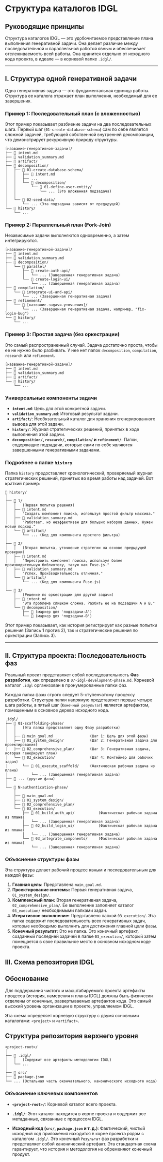 # Структура каталогов IDGL

## Руководящие принципы

Структура каталогов IDGL — это удобочитаемое представление плана выполнения генеративной задачи. Она делает различие между последовательной и параллельной работой явным и обеспечивает отслеживаемость всей работы. Она хранится отдельно от исходного кода проекта, в идеале — в корневой папке `.idgl/`.

---

## I. Структура одной генеративной задачи

Одна генеративная задача — это фундаментальная единица работы. Структура ее каталога отражает план выполнения, необходимый для ее завершения.

### Пример 1: Последовательный план (с вложенностью)
Этот пример показывает разбиение задачи на два последовательных шага. Первый шаг (`01-create-database-schema`) сам по себе является сложной задачей, требующей собственной внутренней декомпозиции, что демонстрирует рекурсивную природу структуры.

```
[название-генеративной-задачи]/
├── 📄 intent.md
├── 📄 validation_summary.md
├── 📁 artifact/
├── 📁 decomposition/
│   ├── 📁 01-create-database-schema/
│   │   ├── 📄 intent.md
│   │   ├── ...
│   │   └── 📁 decomposition/
│   │       └── 📁 01-define-user-entity/
│   │           └── ... (Это вложенная подзадача)
│   │
│   └── 📁 02-seed-data/
│       └── ... (Эта подзадача зависит от предыдущей)
└── 📁 history/
    └── ...
```

### Пример 2: Параллельный план (Fork-Join)
Независимые задачи выполняются одновременно, а затем интегрируются.

```
[название-генеративной-задачи]/
├── 📄 intent.md
├── 📄 validation_summary.md
├── 📁 decomposition/
│   └── 📁 parallel/
│       ├── 📁 create-auth-api/
│       │   └── ... (Завершенная генеративная задача)
│       └── 📁 create-login-ui/
│           └── ... (Завершенная генеративная задача)
├── 📁 compilation/
│   └── 📁 integrate-ui-and-api/
│       └── ... (Завершенная генеративная задача)
├── 📁 refinement/
│   └── 📁 [название-задачи-уточнения]/
│       └── ... (Завершенная генеративная задача, например, "fix-login-bug")
└── 📁 history/
    └── ...
```

### Пример 3: Простая задача (без оркестрации)
Это самый распространенный случай. Задача достаточно проста, чтобы ее не нужно было разбивать. У нее нет папок `decomposition`, `compilation`, `research` или `refinement`.

```
[название-генеративной-задачи]/
├── 📄 intent.md
├── 📄 validation_summary.md
├── 📁 artifact/
└── 📁 history/
    └── ...
```

### Универсальные компоненты задачи

*   **`intent.md`**: Цель для этой конкретной задачи.
*   **`validation_summary.md`**: Итоговый результат задачи.
*   **`artifact/`**: Необязательный каталог для хранения сгенерированного вывода для этой задачи.
*   **`history/`**: Журнал стратегических решений, принятых в ходе выполнения этой задачи.
*   **`decomposition/`, `research/`, `compilation/` и `refinement/`**: Папки, содержащие подзадачи, которые сами по себе являются завершенными генеративными задачами.

### Подробнее о папке `history`

Папка `history` предоставляет хронологический, проверяемый журнал стратегических решений, принятых во время работы над задачей. Вот краткий пример:

```
📁 history/
│
├── 📁 1/
│   │   (Первая попытка решения)
│   ├── 📄 intent.md
│   │   "Создать компонент поиска, используя простой фильтр массива."
│   ├── 📄 validation_summary.md
│   │   "Работает, но неэффективен для больших наборов данных. Нужен новый подход."
│   └── 📁 artifact/
│       └── ... (Код для компонента простого фильтра)
│
├── 📁 2/
│   │   (Вторая попытка, уточнение стратегии на основе предыдущей проверки)
│   ├── 📄 intent.md
│   │   "Перестроить компонент поиска, используя более производительную библиотеку, такую как Fuse.js."
│   ├── 📄 validation_summary.md
│   │   "Успех. Производительность отличная."
│   └── 📁 artifact/
│       └── ... (Код для компонента Fuse.js)
│
└── 📁 3/
    │   (Решение по оркестрации для другой задачи)
    ├── 📄 intent.md
    │   "Эта проблема слишком сложна. Разбить ее на подзадачи A и B."
    └── 📁 decomposition/
        ├── 📄 (маркер для 'подзадачи-A')
        └── 📄 (маркер для 'подзадачи-B')

```
Этот пример показывает, как история регистрирует как разные попытки решения (Запись 1 против 2), так и стратегические решения по оркестрации (Запись 3).

---

## II. Структура проекта: Последовательность фаз

Реальный проект представляет собой последовательность **Фаз разработки**, как определено в `07-idgl-development-phase.md`. Корневой каталог `.idgl` организован в пронумерованные папки фаз.

Каждая папка фазы строго следует 5-ступенчатому процессу разработки. Структура папки напрямую представляет первые четыре шага работы, а пятый шаг (`Конечный результат`) является артефактом, помещенным в основное дерево исходного кода.

```
.idgl/
├── 📁 01-scaffolding-phase/
│   │   (Эта папка представляет одну Фазу разработки)
│   │
│   ├── 📄 main_goal.md                 (Шаг 1: Цель для этой фазы)
│   ├── 📁 01_system_design/            (Шаг 2: Генеративная задача для проектирования)
│   ├── 📁 02_comprehensive_plan/       (Шаг 3: Генеративная задача, которая генерирует план)
│   └── 📁 03_execution/                (Шаг 4: Контейнер для рабочих задач)
│       └── 📁 01_execute_scaffold/     (Фактическая рабочая задача из плана)
│           └── ... (Завершенная генеративная задача)
├── 📁 ... (другие фазы)
│
└── 📁 N-authentication-phase/
    │
    ├── 📄 main_goal.md
    ├── 📁 01_system_design/
    ├── 📁 02_comprehensive_plan/
    └── 📁 03_execution/
        ├── 📁 01_build_auth_api/           (Фактическая рабочая задача из плана)
        │   └── ... (Завершенная генеративная задача)
        ├── 📁 02_build_login_ui/           (Фактическая рабочая задача из плана)
        │   └── ... (Завершенная генеративная задача)
        └── 📁 03_integrate_components/     (Фактическая рабочая задача из плана)
            └── ... (Завершенная генеративная задача)
```

### Объяснение структуры фазы

Эта структура делает рабочий процесс явным и последовательным для каждой фазы:

1.  **Главная цель:** Представлена `main_goal.md`.
2.  **Проектирование системы:** Первая генеративная задача, `01_system_design/`.
3.  **Комплексный план:** Вторая генеративная задача, `02_comprehensive_plan/`. Ее выполнение заполняет каталог `03_execution/` необходимыми папками задач.
4.  **Итеративное выполнение:** Представлено папкой `03_execution/`. Эта папка содержит последовательность всех генеративных задач, которые необходимо выполнить для достижения главной цели фазы.
5.  **Конечный результат:** Это не папка. Это конечный артефакт, созданный последней задачей в папке `03_execution/`, который затем помещается в свое правильное место в основном исходном коде проекта.

## III. Схема репозитория IDGL

## Обоснование

Для поддержания чистого и масштабируемого проекта артефакты процесса (история, намерения и планы IDGL) должны быть физически отделены от конечных, развертываемых артефактов кода. Это самый высокий уровень организации в проекте, управляемом IDGL.

Эта схема определяет корневую структуру с двумя основными каталогами: `<project>` и `<artifact>`.

## Структура репозитория верхнего уровня

```
<project-root>/
│
├── 📁 .idgl/
│   │   (Содержит все артефакты методологии IDGL)
│   └── ...
│
├── 📁 src/
├── 📄 package.json
└── ... (Остальная часть окончательного, канонического исходного кода)
```

### Объяснение ключевых компонентов

*   **`<project-root>/`**: Корневой каталог всего проекта.

*   **`.idgl/`**: Этот каталог находится в корне проекта и содержит все метаданные, связанные с процессом IDGL.

*   **Исходный код (`src/`, `package.json` и т. д.)**: Фактический, чистый исходный код приложения находится в корне проекта рядом с каталогом `.idgl/`. Это конечный `Результат` фаз разработки и представляет собой канонический артефакт. Эта стандартная схема гарантирует, что история и методология не обременяют конечный продукт. 